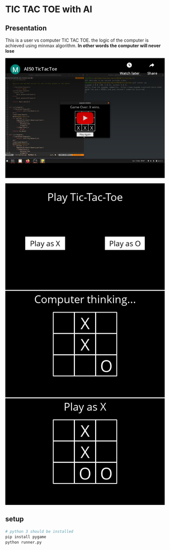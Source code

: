 # TIC TAC TOE with AI

## Presentation

This is a user vs computer TIC TAC TOE. the logic of the computer is achieved using
minmax algorithm. **In other words the computer will never lose**

[![demo](images/embed.png)](https://www.youtube.com/watch?v=Cbak-EmTzvI)


![init](images/init.png)
![move1](images/move1.png)
![move2](images/move2.png)

## setup

```bash
# python 3 should be installed
pip install pygame
python runner.py
```

